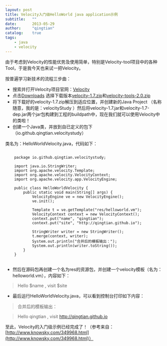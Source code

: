 ```yaml
---
layout: post
title: Velocity入门级HelloWorld java application示例
subtitle:   ""
date:       2013-05-29
author:     "qingtian"
catalog:    true
tags:
    - java
    - velocity
---
```


由于考虑到Velocity的性能优势及使用简单，特别是Velocity-tool项目中的各种Tool，于是我今天也来试一把Velocity。

按普遍学习新技术的流程三步曲：

- 搜索并打开Velocity项目官网：[Velocity](http://velocity.apache.org/)
- 点击[Downloads](http://velocity.apache.org/download.cgi) 选择下载版本[velocity-1.7.zip](http://apache.dataguru.cn//velocity/engine/1.7/velocity-1.7.zip)和[velocity-tools-2.0.zip](http://apache.dataguru.cn//velocity/tools/2.0/velocity-tools-2.0.zip)
- 将下载好的velocity-1.7.zip解压到适应位置，并创建新的Java Project （名称随意，我的是：velocityStudy ）然后将velocity-1.7.jar和velocity-1.7-dep.jar两个jar包构建到工程的buildpath中，现在我们就可以使用Velocity中的类啦！
- 创建一个Java类，并放到自已定义的包下（io.github.qingtian.velocitystudy）

 类名为：HelloWorldVelocity.java，代码如下：


<pre>
<code class="java">
	package io.github.qingtian.velocitystudy;

	import java.io.StringWriter;
	import org.apache.velocity.Template;
	import org.apache.velocity.VelocityContext;
	import org.apache.velocity.app.VelocityEngine;

	public class HelloWorldVelocity {
		public static void main(String[] args) {
			VelocityEngine ve = new VelocityEngine();
			ve.init();

			Template t = ve.getTemplate("res/helloworld.vm");
			VelocityContext context = new VelocityContext();
			context.put("name", "qingtian");
			context.put("site", "http://qingtian.github.io");

			StringWriter writer = new StringWriter();
			t.merge(context, writer);
			System.out.println("合并后的模板输出：");
			System.out.println(writer.toString());
		}
	}
</code>
</pre>


- 然后在源码包再创建一个名为res的资源包，并创建一个velocity模板（名为：helloworld.vm），内容如下：

> Hello $name , visit $site

- 最后运行HelloWorldVelocity.java，可以看到控制台打印如下内容：


> 合并后的模板输出：

> Hello qingtian , visit http://qingtian.github.io



 至此，Velocity的入门级示例已经完成了！（参考来自：[http://www.knowsky.com/349968.html](http://www.knowsky.com/349968.html)）
